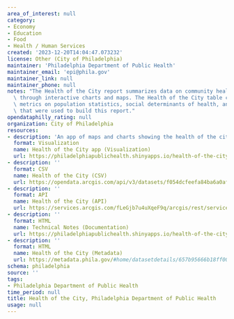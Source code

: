 ```yaml
---
area_of_interest: null
category:
- Economy
- Education
- Food
- Health / Human Services
created: '2023-12-20T14:04:47.073232'
license: Other (City of Philadelphia)
maintainer: 'Philadelphia Department of Public Health'
maintainer_email: 'epi@phila.gov'
maintainer_link: null
maintainer_phone: null
notes: "The Health of the City report summarizes data on community health in Philadelphia\
  \ through interactive charts and maps. The Health of the City table contains aggregate\
  \ metrics on population statistics, social determinants of health, and health outcomes\
  \ that were used to build this report."
opendataphilly_rating: null
organization: City of Philadelphia
resources:
- description: 'An app of maps and charts showing the health of the city data.'
  format: Visualization
  name: Health of the City app (Visualization)
  url: https://philadelphiapublichealth.shinyapps.io/health-of-the-city/
- description: ''
  format: CSV
  name: Health of the City (CSV)
  url: https://opendata.arcgis.com/api/v3/datasets/f054dcfeefa84ba6a0af90b4325561c3_0/downloads/data?format=csv&spatialRefId=4326&where=1%3D1
- description: ''
  format: API
  name: Health of the City (API)
  url: https://services.arcgis.com/fLeGjb7u4uXqeF9q/arcgis/rest/services/health_of_the_city/FeatureServer/0/query?outFields=*&where=1%3D1
- description: '' 
  format: HTML
  name: Technical Notes (Documentation)
  url: https://philadelphiapublichealth.shinyapps.io/health-of-the-city/#technical-notes
- description: ''
  format: HTML
  name: Health of the City (Metadata)
  url: https://metadata.phila.gov/#home/datasetdetails/657b95666b18ff0028b69c59/representationdetails/657b95676b18ff0028b69c84/
schema: philadelphia
source: ''
tags:
- Philadelphia Department of Public Health
time_period: null
title: Health of the City, Philadelphia Department of Public Health
usage: null
---
```

